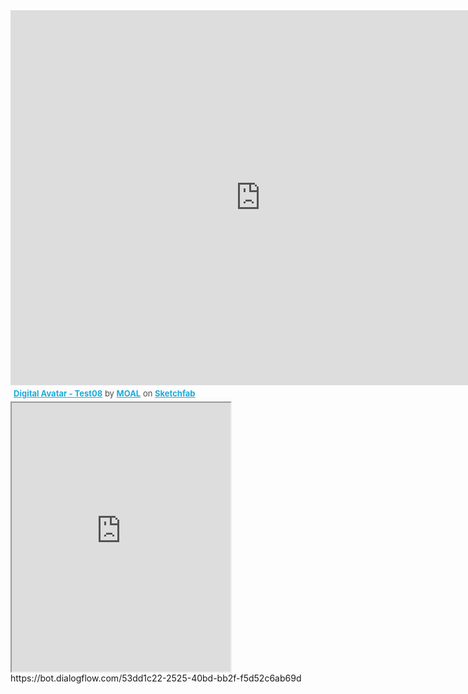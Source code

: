<div class="sketchfab-embed-wrapper">
    <iframe title="A 3D model" width="800" height="600" src="https://sketchfab.com/models/6092b4418ef047c2b72abcdf71683501/embed?autostart=1&amp;ui_controls=1&amp;ui_infos=1&amp;ui_inspector=1&amp;ui_stop=1&amp;ui_watermark=1&amp;ui_watermark_link=1" frameborder="0" allow="autoplay; fullscreen; vr" mozallowfullscreen="true" webkitallowfullscreen="true"></iframe>
    <p style="font-size: 13px; font-weight: normal; margin: 5px; color: #4A4A4A;">
        <a href="https://sketchfab.com/3d-models/buffy-bot-test08-6092b4418ef047c2b72abcdf71683501?utm_medium=embed&utm_source=website&utm_campaign=share-popup" target="_blank" style="font-weight: bold; color: #1CAAD9;">Digital Avatar - Test08</a>
        by <a href="https://sketchfab.com/MOAL?utm_medium=embed&utm_source=website&utm_campaign=share-popup" target="_blank" style="font-weight: bold; color: #1CAAD9;">MOAL</a>
        on <a href="https://sketchfab.com?utm_medium=embed&utm_source=website&utm_campaign=share-popup" target="_blank" style="font-weight: bold; color: #1CAAD9;">Sketchfab</a>
    </p>
</div>
 <iframe
<iframe width="350" height="430" allow="microphone;" src="https://console.dialogflow.com/api-client/demo/embedded/53dd1c22-2525-40bd-bb2f-f5d52c6ab69d"></iframe>               https://bot.dialogflow.com/53dd1c22-2525-40bd-bb2f-f5d52c6ab69d
</iframe>
